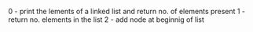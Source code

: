0 - print the lements of a linked list and return no. of elements present
1 - return no. elements in the list
2 - add node at beginnig of list


